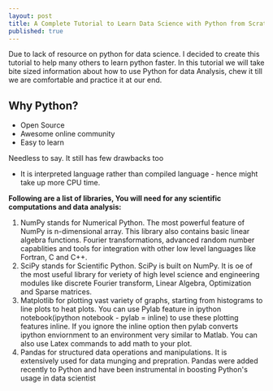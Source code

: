 ```yaml
---
layout: post
title: A Complete Tutorial to Learn Data Science with Python from Scratch
published: true
---
```


Due to lack of resource on python for data science. I decided to create this tutorial to help many others to learn python faster. In this tutorial we will take bite sized information about how to use Python for data Analysis, chew it till we are comfortable and practice it at our end.

## Why Python?
- Open Source 
- Awesome online community
- Easy to learn


Needless to say. It still has few drawbacks too
- It is interpreted language rather than compiled language - hence might take up more CPU time.

**Following are a list of libraries, You will need for any scientific computations and data analysis:**
1. NumPy stands for Numerical Python. The most powerful feature of NumPy is n-dimensional array. This library also contains basic linear algebra functions. Fourier transformations, advanced random number capablities and tools for integration with other low level languages like Fortran, C and C++.
1. SciPy stands for Scientific Python. SciPy is built on NumPy. It is oe of the most useful library for veriety of high level science and engineering modules like discrete Fourier transform, Linear Algebra, Optimization and Sparse matrices.
1. Matplotlib for plotting vast variety of graphs, starting from histograms to line plots to heat plots. You can use Pylab feature in ipython notebook(ipython notebook - pylab = inline) to use these plotting features inline. If you ignore the inline option then pylab converts ipython enviornment to an environment very similar to Matlab. You can also use Latex commands to add math to your plot.
1. Pandas for structured data operations and manipulations. It is extensively used for data munging and prepration. Pandas were added recently to Python and have been instrumental in boosting Python's usage in data scientist



